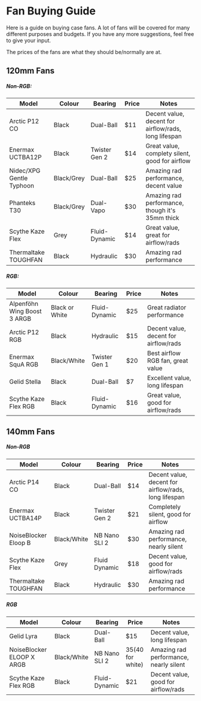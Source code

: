 # Fan Buying Guide

Here is a guide on buying case fans. A lot of fans will be covered for many different purposes and budgets. If you have any more suggestions, feel free to give your input.

The prices of the fans are what they should be/normally are at.


## 120mm Fans

##### Non-RGB:
| Model                       | Colour                      | Bearing                     | Price                       | Notes                       |
| --------------------------- | --------------------------- | --------------------------- | --------------------------- | --------------------------- |
| Arctic P12 CO               | Black                       | Dual-Ball                   | $11                         | Decent value, decent for airflow/rads, long lifespan |
| Enermax UCTBA12P            | Black                       | Twister Gen 2               | $14                         | Great value, complety silent, good for airflow |
| Nidec/XPG Gentle Typhoon    | Black/Grey                  | Dual-Ball                   | $25                         | Amazing rad performance, decent value |  
| Phanteks T30                | Black/Grey                  | Dual-Vapo                   | $30                         | Amazing rad performance, though it's 35mm thick |
| Scythe Kaze Flex            | Grey                        | Fluid-Dynamic               | $14                         | Great value, great for airflow/rads |
| Thermaltake TOUGHFAN        | Black                       | Hydraulic                   | $30                         | Amazing rad performance     |

##### RGB:
| Model                       | Colour                      | Bearing                     | Price                       | Notes                       |
| --------------------------- | --------------------------- | --------------------------- | --------------------------- | --------------------------- |
| Alpenföhn Wing Boost 3 ARGB | Black or White              | Fluid-Dynamic               | $25                         | Great radiator performance  |
| Arctic P12 RGB              | Black                       | Hydraulic                   | $15                         | Decent value, decent for airflow/rads |
| Enermax SquA RGB            | Black/White                 | Twister Gen 1               | $20                         | Best airflow RGB fan, great value |
| Gelid Stella                | Black                       | Dual-Ball                   | $7                          | Excellent value, long lifespan |
| Scythe Kaze Flex RGB        | Black                       | Fluid-Dynamic               | $16                         | Great value, good for airflow/rads |


## 140mm Fans

##### Non-RGB
| Model                       | Colour                      | Bearing                     | Price                       | Notes                       |
| --------------------------- | --------------------------- | --------------------------- | --------------------------- | --------------------------- |
| Arctic P14 CO               | Black                       | Dual-Ball                   | $14                         | Decent value, decent for airflow/rads, long lifespan |
| Enermax UCTBA14P            | Black                       | Twister Gen 2               | $21                         | Completely silent, good for airflow |
| NoiseBlocker Eloop B        | Black/White                 | NB Nano SLI 2               | $30                         | Amazing rad performance, nearly silent |
| Scythe Kaze Flex            | Grey                        | Fluid Dynamic               | $18                         | Decent value, good for airflow/rads |
| Thermaltake TOUGHFAN        | Black                       | Hydraulic                   | $30                         | Amazing rad performance     |

##### RGB
| Model                       | Colour                      | Bearing                     | Price                       | Notes                       |
| --------------------------- | --------------------------- | --------------------------- | --------------------------- | --------------------------- |
| Gelid Lyra                  | Black                       | Dual-Ball                   | $15                         | Decent value, long lifespan |
| NoiseBlocker ELOOP X ARGB   | Black/White                 | NB Nano SLI 2               | $35 ($40 for white)         | Amazing rad performance, nearly silent |
| Scythe Kaze Flex RGB        | Black                       | Fluid-Dynamic               | $21                         | Decent value, good for airflow/rads |

